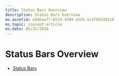 ```yaml
---
title: Status Bars Overview
description: Status Bars Overview
ms.assetid: e84baef7-b533-4394-a52b-ac1f902dd519
ms.topic: concept-article
ms.date: 05/31/2018
---
```


# Status Bars Overview

-   [Status Bars](status-bars.md)

 

 




